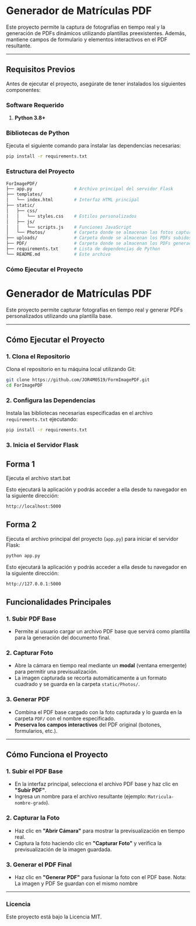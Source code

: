 # Generador de Matrículas PDF

Este proyecto permite la captura de fotografías en tiempo real y la generación de PDFs dinámicos utilizando plantillas preexistentes. Además, mantiene campos de formulario y elementos interactivos en el PDF resultante.

---

## **Requisitos Previos**

Antes de ejecutar el proyecto, asegúrate de tener instalados los siguientes componentes:

### **Software Requerido**
1. **Python 3.8+**

### **Bibliotecas de Python**
Ejecuta el siguiente comando para instalar las dependencias necesarias:
```bash
pip install -r requirements.txt
```

### **Estructura del Proyecto**

```bash
ForImagePDF/
├── app.py                # Archivo principal del servidor Flask
├── templates/
│   └── index.html        # Interfaz HTML principal
├── static/
│   ├── css/
│   │   └── styles.css    # Estilos personalizados
│   ├── js/
│   │   └── scripts.js    # Funciones JavaScript
│   └── Photos/           # Carpeta donde se almacenan las fotos capturadas
├── uploads/              # Carpeta donde se almacenan los PDFs subidos
├── PDF/                  # Carpeta donde se almacenan los PDFs generados
├── requirements.txt      # Lista de dependencias de Python
└── README.md             # Este archivo
```
### **Cómo Ejecutar el Proyecto**

# Generador de Matrículas PDF

Este proyecto permite capturar fotografías en tiempo real y generar PDFs personalizados utilizando una plantilla base.

---

## **Cómo Ejecutar el Proyecto**

### 1. Clona el Repositorio

Clona el repositorio en tu máquina local utilizando Git:

```bash
git clone https://github.com/JOR4M0519/FormImagePDF.git
cd ForImagePDF
```

### 2. Configura las Dependencias

Instala las bibliotecas necesarias especificadas en el archivo `requirements.txt` ejecutando:

```bash
pip install -r requirements.txt
```

### 3. Inicia el Servidor Flask

## Forma 1
Ejecuta el archivo start.bat

Esto ejecutará la aplicación y podrás acceder a ella desde tu navegador en la siguiente dirección:
```bash
http://localhost:5000
```

## Forma 2
Ejecuta el archivo principal del proyecto (`app.py`) para iniciar el servidor Flask:

```bash
python app.py
```

Esto ejecutará la aplicación y podrás acceder a ella desde tu navegador en la siguiente dirección:
```bash
http://127.0.0.1:5000
```
## **Funcionalidades Principales**

### **1. Subir PDF Base**
- Permite al usuario cargar un archivo PDF base que servirá como plantilla para la generación del documento final.

### **2. Capturar Foto**
- Abre la cámara en tiempo real mediante un **modal** (ventana emergente) para permitir una previsualización.
- La imagen capturada se recorta automáticamente a un formato cuadrado y se guarda en la carpeta `static/Photos/`.

### **3. Generar PDF**
- Combina el PDF base cargado con la foto capturada y lo guarda en la carpeta `PDF/` con el nombre especificado.
- **Preserva los campos interactivos** del PDF original (botones, formularios, etc.).

---

## **Cómo Funciona el Proyecto**

### **1. Subir el PDF Base**
   - En la interfaz principal, selecciona el archivo PDF base y haz clic en **"Subir PDF"**.
   - Ingresa un nombre para el archivo resultante (ejemplo: `Matricula-nombre-grado`).
### **2. Capturar la Foto**
   - Haz clic en **"Abrir Cámara"** para mostrar la previsualización en tiempo real.
   - Captura la foto haciendo clic en **"Capturar Foto"** y verifica la previsualización de la imagen guardada.
    
### **3. Generar el PDF Final**
   - Haz clic en **"Generar PDF"** para fusionar la foto con el PDF base.
Nota: La imagen y PDF Se guardan con el mismo nombre
---

### Licencia
Este proyecto está bajo la Licencia MIT.
